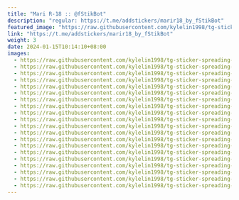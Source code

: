 ```yaml
---
title: "Mari R-18 :: @fStikBot"
description: "regular: https://t.me/addstickers/marir18_by_fStikBot"
featured_image: "https://raw.githubusercontent.com/kylelin1998/tg-sticker-spreading-worldwide-images/main/img/017c08b1-ba17-4728-ad3c-2bd9fc45e38d.jpg"
link: "https://t.me/addstickers/marir18_by_fStikBot"
weight: 3
date: 2024-01-15T10:14:10+08:00
images:
  - https://raw.githubusercontent.com/kylelin1998/tg-sticker-spreading-worldwide-images/main/img/017c08b1-ba17-4728-ad3c-2bd9fc45e38d.jpg
  - https://raw.githubusercontent.com/kylelin1998/tg-sticker-spreading-worldwide-images/main/img/4f43bd65-ac99-468f-9a78-c0b5b50e815e.jpg
  - https://raw.githubusercontent.com/kylelin1998/tg-sticker-spreading-worldwide-images/main/img/134de422-97da-4bc6-97af-f573e1e8ac18.jpg
  - https://raw.githubusercontent.com/kylelin1998/tg-sticker-spreading-worldwide-images/main/img/0990b1af-c0b1-4232-bc4e-6a768094afdf.jpg
  - https://raw.githubusercontent.com/kylelin1998/tg-sticker-spreading-worldwide-images/main/img/7efb69f5-d15c-4d06-8ef5-af4b0b4f808f.jpg
  - https://raw.githubusercontent.com/kylelin1998/tg-sticker-spreading-worldwide-images/main/img/457cff24-612a-4c80-8820-d8f4c058bf72.jpg
  - https://raw.githubusercontent.com/kylelin1998/tg-sticker-spreading-worldwide-images/main/img/b0a7b84e-0417-4882-b32d-1474e91e3035.jpg
  - https://raw.githubusercontent.com/kylelin1998/tg-sticker-spreading-worldwide-images/main/img/6943eb73-9a13-4477-b215-b67b846ca603.jpg
  - https://raw.githubusercontent.com/kylelin1998/tg-sticker-spreading-worldwide-images/main/img/e529637b-4971-421f-a138-5d18f8fc6734.jpg
  - https://raw.githubusercontent.com/kylelin1998/tg-sticker-spreading-worldwide-images/main/img/1e2b2ff7-400d-443f-8cda-e6489ecde3df.jpg
  - https://raw.githubusercontent.com/kylelin1998/tg-sticker-spreading-worldwide-images/main/img/c2bd6843-198c-479a-b87b-4ecc223b5b73.jpg
  - https://raw.githubusercontent.com/kylelin1998/tg-sticker-spreading-worldwide-images/main/img/7a8c34e0-4c07-4509-9767-76fcb13accac.jpg
  - https://raw.githubusercontent.com/kylelin1998/tg-sticker-spreading-worldwide-images/main/img/3676254d-4cec-4345-af13-37b562ded878.jpg
  - https://raw.githubusercontent.com/kylelin1998/tg-sticker-spreading-worldwide-images/main/img/efdc21c0-90bd-49ce-aa0f-02f701b0f586.jpg
  - https://raw.githubusercontent.com/kylelin1998/tg-sticker-spreading-worldwide-images/main/img/a809fc26-7f9f-4cd9-8897-d0b12b7fad8e.jpg
  - https://raw.githubusercontent.com/kylelin1998/tg-sticker-spreading-worldwide-images/main/img/77084834-583f-4347-bca7-7966091dbee7.jpg
  - https://raw.githubusercontent.com/kylelin1998/tg-sticker-spreading-worldwide-images/main/img/f296f31b-852a-4c1f-8c19-58e3328da23e.jpg
  - https://raw.githubusercontent.com/kylelin1998/tg-sticker-spreading-worldwide-images/main/img/6b7d6ccb-4774-493a-8124-5024df8cec4f.jpg
  - https://raw.githubusercontent.com/kylelin1998/tg-sticker-spreading-worldwide-images/main/img/34c9d960-2425-4a37-b879-f220a44a72a2.jpg
  - https://raw.githubusercontent.com/kylelin1998/tg-sticker-spreading-worldwide-images/main/img/e936b9c1-dc0b-4e3b-a18c-6699ba3aefc4.jpg
---
```

